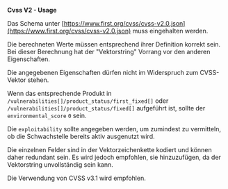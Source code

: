 **Cvss V2 - Usage**

Das Schema unter [https://www.first.org/cvss/cvss-v2.0.json](https://www.first.org/cvss/cvss-v2.0.json) muss eingehalten werden.

Die berechneten Werte müssen entsprechend ihrer Definition korrekt sein. Bei dieser Berechnung hat der "Vektorstring" Vorrang vor den anderen Eigenschaften.

Die angegebenen Eigenschaften dürfen nicht im Widerspruch zum CVSS-Vektor stehen.

Wenn das entsprechende Produkt in `/vulnerabilities[]/product_status/first_fixed[]` oder `/vulnerabilities[]/product_status/fixed[]` aufgeführt ist, sollte der `environmental_score` `0` sein.

Die `exploitability` sollte angegeben werden, um zumindest zu vermitteln, ob die Schwachstelle bereits aktiv ausgenutzt wird.

Die einzelnen Felder sind in der Vektorzeichenkette kodiert und können daher redundant sein.
Es wird jedoch empfohlen, sie hinzuzufügen, da der Vektorstring unvollständig sein kann.

Die Verwendung von CVSS v3.1 wird empfohlen.
